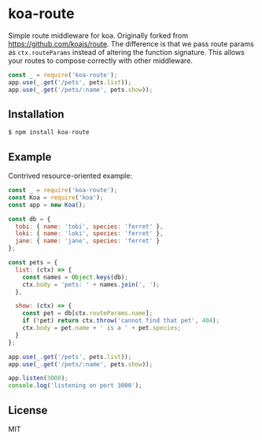 # koa-route

Simple route middleware for koa. Originally forked from https://github.com/koajs/route. The difference is that we pass route params as `ctx.routeParams` instead of altering the function signature. This allows your routes to compose correctly with other middleware.

```js
const _ = require('koa-route');
app.use(_.get('/pets', pets.list));
app.use(_.get('/pets/:name', pets.show));
```


## Installation

```js
$ npm install koa-route
```

## Example

  Contrived resource-oriented example:

```js
const _ = require('koa-route');
const Koa = require('koa');
const app = new Koa();

const db = {
  tobi: { name: 'tobi', species: 'ferret' },
  loki: { name: 'loki', species: 'ferret' },
  jane: { name: 'jane', species: 'ferret' }
};

const pets = {
  list: (ctx) => {
    const names = Object.keys(db);
    ctx.body = 'pets: ' + names.join(', ');
  },

  show: (ctx) => {
    const pet = db[ctx.routeParams.name];
    if (!pet) return ctx.throw('cannot find that pet', 404);
    ctx.body = pet.name + ' is a ' + pet.species;
  }
};

app.use(_.get('/pets', pets.list));
app.use(_.get('/pets/:name', pets.show));

app.listen(3000);
console.log('listening on port 3000');
```

## License

  MIT
